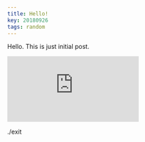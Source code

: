 ```yaml
---
title: Hello!
key: 20180926
tags: random
---
```


Hello. This is just initial post.
<!--more-->

<iframe max-width="760" max-height="515" src="https://www.youtube.com/embed/XeI8E20ZUE4" frameborder="0" allow="autoplay; encrypted-media" allowfullscreen></iframe>

./exit
